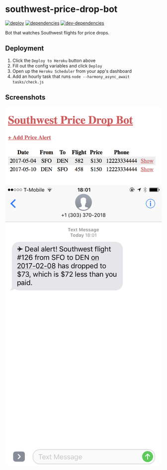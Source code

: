 # southwest-price-drop-bot

[![deploy][deploy-image]][deploy-href]
[![dependencies][dependencies-badge]][dependencies-href]
[![dev-dependencies][dev-dependencies-badge]][dev-dependencies-href]


Bot that watches Southwest flights for price drops.


## Deployment

1. Click the `Deploy to Heroku` button above
1. Fill out the config variables and click `Deploy`
1. Open up the `Heroku Scheduler` from your app's dashboard
1. Add an hourly task that runs `node --harmony_async_await tasks/check.js`

## Screenshots

![web screenshot](./screenshots/web-screenshot.png)
![sms screenshot](./screenshots/sms-screenshot.png)


[deploy-image]: https://www.herokucdn.com/deploy/button.svg
[deploy-href]: https://heroku.com/deploy

[dependencies-badge]: https://img.shields.io/david/scott113341/southwest-price-drop-bot/master.svg?style=flat-square
[dependencies-href]: https://david-dm.org/scott113341/southwest-price-drop-bot/master#info=dependencies

[dev-dependencies-badge]: https://img.shields.io/david/dev/scott113341/southwest-price-drop-bot/master.svg?style=flat-square
[dev-dependencies-href]: https://david-dm.org/scott113341/southwest-price-drop-bot/master#info=devDependencies
